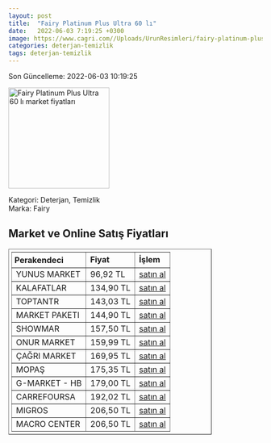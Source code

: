 ```yaml
---
layout: post
title:  "Fairy Platinum Plus Ultra 60 lı"
date:   2022-06-03 7:19:25 +0300
image: https://www.cagri.com//Uploads/UrunResimleri/fairy-platinum-plus-ultra-60-li-4b1e-b.jpg
categories: deterjan-temizlik
tags: deterjan-temizlik
---
```


Son Güncelleme: 2022-06-03 10:19:25

<img src="https://www.cagri.com//Uploads/UrunResimleri/fairy-platinum-plus-ultra-60-li-4b1e-b.jpg" width="200" alt="Fairy Platinum Plus Ultra 60 lı market fiyatları" />

Kategori: Deterjan, Temizlik
<br />
Marka: Fairy

<h2>Market ve Online Satış Fiyatları</h2>

<table border="1" style="padding: 5px;width:80%;">
  <tr>
    <td style="padding: 5px;"><strong>Perakendeci</strong></td>
    <td><strong>Fiyat</strong></td>
    <td><strong>İşlem</strong></td>
  </tr>
  <tr>
              <td title="Yunus Market">YUNUS MARKET</td>
              <td>96,92 TL</td>
              <td><a title="Yunus Market" target="_blank" href="https://www.yunusonline.com/product/fairy-tablet-platinum-plus-60-li/c5972604-126f-4013-860b-16b7bba40ec9">satın al</a></td>
            </tr><tr>
              <td title="Kalafatlar">KALAFATLAR</td>
              <td>134,90 TL</td>
              <td><a title="Kalafatlar" target="_blank" href="https://www.kalafatlar.com/urun/fairy-kapsul-platinum-plus-60li">satın al</a></td>
            </tr><tr>
              <td title="ToptanTR">TOPTANTR</td>
              <td>143,03 TL</td>
              <td><a title="ToptanTR" target="_blank" href="https://www.toptantr.com/tr/p-fairy-platinum-plus-60-yikama-bulasik-makinesi-deterjani-kapsulu">satın al</a></td>
            </tr><tr>
              <td title="Market Paketi">MARKET PAKETI</td>
              <td>144,90 TL</td>
              <td><a title="Market Paketi" target="_blank" href="https://www.marketpaketi.com.tr/fairy-platinum-plus-kapsul-60-adet-p-544422">satın al</a></td>
            </tr><tr>
              <td title="Showmar">SHOWMAR</td>
              <td>157,50 TL</td>
              <td><a title="Showmar" target="_blank" href="https://www.showmar.com.tr/urun/fairy-platinum-plus-60li">satın al</a></td>
            </tr><tr>
              <td title="Onur Market">ONUR MARKET</td>
              <td>159,99 TL</td>
              <td><a title="Onur Market" target="_blank" href="https://www.onurmarket.com/-fairy-plt.plus-bul.-mak.kapsul-60li--60806">satın al</a></td>
            </tr><tr>
              <td title="Çağrı Market">ÇAĞRI MARKET</td>
              <td>169,95 TL</td>
              <td><a title="Çağrı Market" target="_blank" href="https://www.cagri.com/fairy-platinum-plus-ultra-60-li-24035">satın al</a></td>
            </tr><tr>
              <td title="Mopaş">MOPAŞ</td>
              <td>175,35 TL</td>
              <td><a title="Mopaş" target="_blank" href="https://mopas.com.tr/fairy-platinum-plus-bulasik-makinesi-deterjani-kapsulu-60li/p/772558">satın al</a></td>
            </tr><tr>
              <td title="Hepsiburada/G-Market Mağazası">G-MARKET - HB</td>
              <td>179,00 TL</td>
              <td><a title="Hepsiburada/G-Market Mağazası" target="_blank" href="https://www.hepsiburada.com/fairy-platinum-plus-bulasik-makinesi-deterjani-tableti-kapsulu-60-yikama-p-HBV00000H3RLE?magaza=G-Market">satın al</a></td>
            </tr><tr>
              <td title="CarrefourSA">CARREFOURSA</td>
              <td>192,02 TL</td>
              <td><a title="CarrefourSA" target="_blank" href="https://www.carrefoursa.com/fairy-platinum-plus-ultra-60-kapsul-p-30383114">satın al</a></td>
            </tr><tr>
              <td title="Migros">MIGROS</td>
              <td>206,50 TL</td>
              <td><a title="Migros" target="_blank" href="https://www.migros.com.tr/fairy-platinum-plus-tablet-60li-931-g-p-1d8b9a0">satın al</a></td>
            </tr><tr>
              <td title="Macro Center">MACRO CENTER</td>
              <td>206,50 TL</td>
              <td><a title="Macro Center" target="_blank" href="https://www.macrocenter.com.tr/fairy-platinum-plus-tablet-60li-931-g-p-1d8b9a0">satın al</a></td>
            </tr>
</table>
